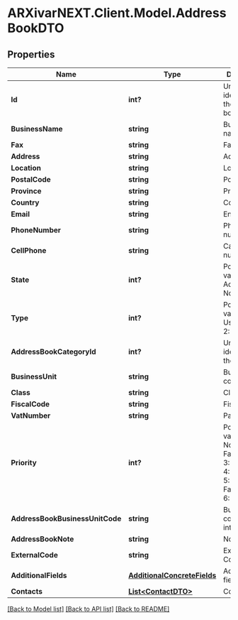 # ARXivarNEXT.Client.Model.AddressBookDTO
## Properties

Name | Type | Description | Notes
------------ | ------------- | ------------- | -------------
**Id** | **int?** | Unique identifier of the address book | [optional] 
**BusinessName** | **string** | Business name | [optional] 
**Fax** | **string** | Fax number | [optional] 
**Address** | **string** | Address | [optional] 
**Location** | **string** | Location | [optional] 
**PostalCode** | **string** | Postal code | [optional] 
**Province** | **string** | Province | [optional] 
**Country** | **string** | Country | [optional] 
**Email** | **string** | Enail address | [optional] 
**PhoneNumber** | **string** | Phone number | [optional] 
**CellPhone** | **string** | Call phone number | [optional] 
**State** | **int?** | Possible values:  0: Active  1: NotActive  | [optional] 
**Type** | **int?** | Possible values:  0: User  1: Group  2: Business  | [optional] 
**AddressBookCategoryId** | **int?** | Unique identifier of the category | [optional] 
**BusinessUnit** | **string** | BusinessUnit code | [optional] 
**Class** | **string** | Class | [optional] 
**FiscalCode** | **string** | Fiscal Code | [optional] 
**VatNumber** | **string** | Partita Iva | [optional] 
**Priority** | **int?** | Possible values:  0: NoSend  1: Fax  2: Email  3: Fax_Email  4: Email_Fax  5: Fax_Plus_Mail  6: Print  | [optional] 
**AddressBookBusinessUnitCode** | **string** | Business Unit code for not internal user | [optional] 
**AddressBookNote** | **string** | Note | [optional] 
**ExternalCode** | **string** | External Code | [optional] 
**AdditionalFields** | [**AdditionalConcreteFields**](AdditionalConcreteFields.md) | Additional fields | [optional] 
**Contacts** | [**List&lt;ContactDTO&gt;**](ContactDTO.md) | Contacts | [optional] 

[[Back to Model list]](../README.md#documentation-for-models) [[Back to API list]](../README.md#documentation-for-api-endpoints) [[Back to README]](../README.md)

